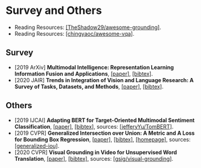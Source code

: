 # Survey and Others

- Reading Resources: [[TheShadow29/awesome-grounding]](https://github.com/TheShadow29/awesome-grounding).
- Reading Resources: [[chingyaoc/awesome-vqa]](https://github.com/chingyaoc/awesome-vqa).

## Survey
- [2019 ArXiv] **Multimodal Intelligence: Representation Learning Information Fusion and Applications**, [[paper]](https://arxiv.org/pdf/1911.03977.pdf), [[bibtex]](/Bibtex/Multimodal%20Intelligence%20-%20Representation%20Learning%20Information%20Fusion%20and%20Applications.bib).
- [2020 JAIR] **Trends in Integration of Vision and Language Research: A Survey of Tasks, Datasets, and Methods**, [[paper]](https://arxiv.org/pdf/1907.09358.pdf), [[bibtex]](/Bibtex/Trends%20in%20Integration%20of%20Vision%20and%20Language%20Research%20-%20A%20Survey%20of%20Tasks%20Datasets%20and%20Methods.bib).

## Others
- [2019 IJCAI] **Adapting BERT for Target-Oriented Multimodal Sentiment Classification**, [[paper]](https://www.ijcai.org/proceedings/2019/0751.pdf), [[bibtex]](/Bibtex/Adapting%20BERT%20for%20Target-Oriented%20Multimodal%20Sentiment%20Classification.bib), sources: [[jefferyYu/TomBERT]](https://github.com/jefferyYu/TomBERT).
- [2019 CVPR] **Generalized Intersection over Union: A Metric and A Loss for Bounding Box Regression**, [[paper]](http://openaccess.thecvf.com/content_CVPR_2019/papers/Rezatofighi_Generalized_Intersection_Over_Union_A_Metric_and_a_Loss_for_CVPR_2019_paper.pdf), [[bibtex]](/Bibtex/Generalized%20Intersection%20over%20Union%20-%20A%20Metric%20and%20A%20Loss%20for%20Bounding%20Box%20Regression.bib), [[homepage]](https://giou.stanford.edu), sources: [[generalized-iou]](https://github.com/generalized-iou).
- [2020 CVPR] **Visual Grounding in Video for Unsupervised Word Translation**, [[paper]](https://arxiv.org/pdf/2003.05078.pdf), [[bibtex]](/Bibtex/Visual%20Grounding%20in%20Video%20for%20Unsupervised%20Word%20Translation.bib), sources: [[gsig/visual-grounding]](https://github.com/gsig/visual-grounding).